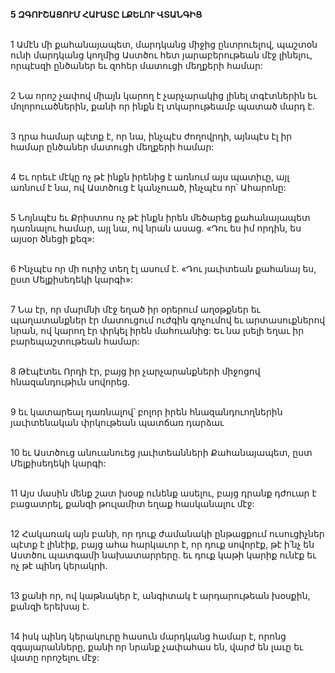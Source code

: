 **5 ԶԳՈՒՇԱՑՈՒՄ ՀԱՒԱՏԸ ԼՔԵԼՈՒ ՎՏԱՆԳԻՑ**

\
1 Ամէն մի քահանայապետ, մարդկանց միջից ընտրուելով, պաշտօն ունի մարդկանց կողմից Աստծու հետ յարաբերութեան մէջ լինելու, որպէսզի ընծաներ եւ զոհեր մատուցի մեղքերի համար:

\
2 Նա որոշ չափով միայն կարող է չարչարակից լինել տգէտներին եւ մոլորուածներին, քանի որ ինքն էլ տկարութեամբ պատած մարդ է.

\
3 դրա համար պէտք է, որ նա, ինչպէս ժողովրդի, այնպէս էլ իր համար ընծաներ մատուցի մեղքերի համար:

\
4 Եւ որեւէ մէկը ոչ թէ ինքն իրենից է առնում այս պատիւը, այլ առնում է նա, ով Աստծուց է կանչուած, ինչպէս որ՝ Ահարոնը:

\
5 Նոյնպէս եւ Քրիստոս ոչ թէ ինքն իրեն մեծարեց քահանայապետ դառնալու համար, այլ նա, ով նրան ասաց.
«Դու ես իմ որդին,
ես այսօր ծնեցի քեզ»:

\
6 Ինչպէս որ մի ուրիշ տեղ էլ ասում է.
«Դու յաւիտեան քահանայ ես,
ըստ Մելքիսեդեկի կարգի»:

\
7 Նա էր, որ մարմնի մէջ եղած իր օրերում աղօթքներ եւ պաղատանքներ էր մատուցում ուժգին գոչումով եւ արտասուքներով նրան, ով կարող էր փրկել իրեն մահուանից: Եւ նա լսելի եղաւ իր բարեպաշտութեան համար:

\
8 Թէպէտեւ Որդի էր, բայց իր չարչարանքների միջոցով հնազանդութիւն սովորեց.

\
9 եւ կատարեալ դառնալով՝ բոլոր իրեն հնազանդուողներին յաւիտենական փրկութեան պատճառ դարձաւ

\
10 եւ Աստծուց անուանուեց յաւիտեանների Քահանայապետ, ըստ Մելքիսեդեկի կարգի:

\
11 Այս մասին մենք շատ խօսք ունենք ասելու, բայց դրանք դժուար է բացատրել, քանզի թուլամիտ եղաք հասկանալու մէջ:

\
12 Հակառակ այն բանի, որ դուք ժամանակի ընթացքում ուսուցիչներ պէտք է լինէիք, բայց ահա հարկաւոր է, որ դուք սովորէք, թէ ի՛նչ են Աստծու պատգամի նախատարրերը. եւ դուք կաթի կարիք ունէք եւ ոչ թէ պինդ կերակրի.

\
13 քանի որ, ով կաթնակեր է, անգիտակ է արդարութեան խօսքին, քանզի երեխայ է.

\
14 իսկ պինդ կերակուրը հասուն մարդկանց համար է, որոնց զգայարանները, քանի որ նրանք չափահաս են, վարժ են լաւը եւ վատը որոշելու մէջ:
